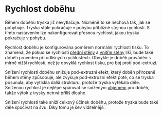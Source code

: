 Rychlost doběhu
====
Během doběhu tryska již nevytlačuje. Nicméně to se nechová tak, jak se pohybuje. Tryska stále pokračuje v pohybu přibližně stejnou rychlostí. S tímto nastavením lze nakonfigurovat přesnou rychlost, jakou tryska pokračuje v pohybu.

Rychlost doběhu je konfigurována poměrem normální rychlosti tisku. To znamená, že pokud se rychlosti [přední stěny](../speed/speed_wall_0.md) a [vnitřní stěny](../speed/speed_wall_x.md) liší, bude také doběh proveden při odlišných rychlostech. Obvykle je doběh prováděn s mírně nižší rychlostí, než je obvyklá rychlost tisku, pro boj proti pod-extruzi.

Snížení rychlosti doběhu snižuje pod-extruzní efekt, který doběh přirozeně během stěny způsobuje, ale zvyšuje pod-extruzní efekt poté, co se tryska posunula, aby vytiskla další strukturu, protože tryska vytékala déle. Sníženou rychlost je nejlépe spárovat se sníženým [objemem](coasting_volume.md) pro doběh, takže výtok z trysky netrvá příliš dlouho.

Snížení rychlosti také sníží celkový účinek doběhu, protože tryska bude také déle spočívat na švu. Díky tomu je šev viditelnější.